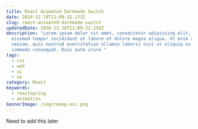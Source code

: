 ```yaml
---
title: React Animated Darkmode Switch
date: 2020-12-18T11:09:32.173Z
slug: react-animated-darkmode-switch
updatedDate: 2020-12-18T11:09:32.259Z
description: "Lorem ipsum dolor sit amet, consectetur adipiscing elit, sed do
  eiusmod tempor incididunt ut labore et dolore magna aliqua. Ut enim ad minim
  veniam, quis nostrud exercitation ullamco laboris nisi ut aliquip ex ea
  commodo consequat. Duis aute irure "
tags:
  - css
  - web
  - ui
  - ux
category: React
keywords:
  - reactspring
  - animation
bannerImage: /img/remap-esc.png
---
```

Need to add this later
